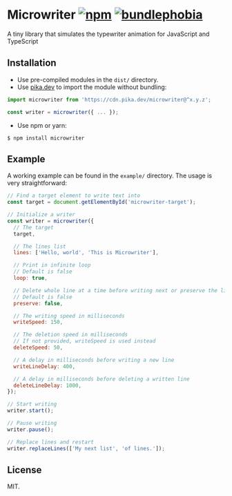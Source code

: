 # Microwriter [![npm][npm-shield]][npm-url] [![bundlephobia][bundlephobia-shield]][bundlephobia-url]

[npm-shield]: https://img.shields.io/npm/v/microwriter.svg?style=flat&color=00ba5d
[npm-url]: https://npmjs.org/package/microwriter
[bundlephobia-shield]: https://img.shields.io/bundlephobia/minzip/microwriter?style=flat&color=50a5d4
[bundlephobia-url]: https://bundlephobia.com/result?p=microwriter
[pikadev-url]: https://www.pika.dev/npm/microwriter

A tiny library that simulates the typewriter animation for JavaScript and TypeScript

## Installation

- Use pre-compiled modules in the `dist/` directory.
- Use [pika.dev][pikadev-url] to import the module without bundling:

```javascript
import microwriter from 'https://cdn.pika.dev/microwriter@^x.y.z';

const writer = microwriter({ ... });
```

- Use npm or yarn:

```
$ npm install microwriter
```

## Example

A working example can be found in the `example/` directory. The usage is very straightforward:

```javascript
// Find a target element to write text into
const target = document.getElementById('microwriter-target');

// Initialize a writer
const writer = microwriter({
  // The target
  target,

  // The lines list
  lines: ['Hello, world', 'This is Microwriter'],

  // Print in infinite loop
  // Default is false
  loop: true,

  // Delete whole line at a time before writing next or preserve the line if there's only one in the list
  // Default is false
  preserve: false,

  // The writing speed in milliseconds
  writeSpeed: 150,

  // The deletion speed in milliseconds
  // If not provided, writeSpeed is used instead
  deleteSpeed: 50,

  // A delay in milliseconds before writing a new line
  writeLineDelay: 400,

  // A delay in milliseconds before deleting a written line
  deleteLineDelay: 1000,
});

// Start writing
writer.start();

// Pause writing
writer.pause();

// Replace lines and restart
writer.replaceLines(['My next list', 'of lines.']);
```

## License

MIT.
